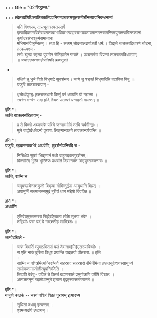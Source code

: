 +++
title = "02 सिद्धान्तः"

+++
तदेतत्प्रशिथिलपठितकतिपयनिगमवचसामश्रुतसमीचीनत्यायनिबन्धनानां 
> पतिं विश्वस्य, 
> दासभूतास्स्वतस्सर्वे  
इत्यादिप्रमाणविशेषावगतस्वाभाविकभगवद्दास्यभयपलायमानमनसामन्तिमयुगतत्त्वचिन्तकानां कूपोदरसंभवकूर्मसमानाना  
मभिमानविजृम्भितम् । तथा हि - सत्यम् चोदनालक्षणोऽर्थो धर्मः । विद्यते च चक्रादिधारणे चोदना, तत्कल्पश्च -  
श्लोः श्रुत्या स्मृत्या पुराणेन सेतिहासेन गम्यते । पञ्चरात्रेण विप्राणां तप्तचक्रादिधारणम्  
॥ यथाऽऽथर्वणमहोपनिषदि ब्रह्मसूक्ते -  
-  

> दक्षिणे तु भुजे विप्रो विभृयाद्वै सुदर्शनम् । सव्ये तु शङ्खं बिभृयादिति ब्रह्मविदो विदुः ॥  
यजुषि कठशाखायाम् -  

> धृतोर्ध्वपुण्ड्रः कृतचक्रधारी विष्णुं परं ध्यायति यो महात्मा ।  
स्वरेण मन्त्रेण सदा हृदि स्थितं परात्परं यन्महतो महान्तम् ॥

इति *।  
ऋचि बाष्कलसंहितायाम् -  

> प्र ते विष्णो अब्जचक्रे पवित्रे जन्माम्भोधिं तर्तवे चर्षणीन्द्राः ।  
मूले बाह्वोर्दधतेऽन्ये पुराणाः लिङ्गान्यङ्गे तावकान्यर्पयन्ति ॥

इति *।  
यजुषि, बृहदारण्यकभेदे अथर्वणि, सुदर्शनोपनिषदि च -  

> निचिक्षेप सुषणं भिद्यमानं मध्ये बाहुमदधत्सुदर्शनम् ।  
विष्णोरिदं भूरिदं भूरितेजः प्रधर्षति दिवा नक्तं बिभृयुस्तज्जनासः ॥

इति *।  
ऋचि, साम्नि च  

> चमूषच्छ्येनश्शकुनो बिभृत्वा गोविन्दुर्द्रप्स आयुधानि बिभ्रत् ।  
अपामूर्मिं सचमानस्समुद्रं तुरीयं धाम महिषो विवक्ति ॥

इति *।  
अथर्वणि  

> एभिर्वयमुरुक्रमस्य चिह्नैरङ्किता लोके सुभगा भवेम ।  
तद्विष्णोः परमं पदं ये गच्छन्तीह लाच्छिताः ॥

इति *।  
ऋग्वेदखिले -  

> चक्रं बिभर्ति वपुषाऽभितप्तं बलं देवानाम[मि]मृतस्य विष्णोः ।  
स एति नाकं दुरिता विधूय प्रयान्ति यद्यतयो वीतरागाः ॥ इति  
।  
साम्नि च 
> पवित्रमित्यग्निरग्निर्वै सहस्रारः सहस्रारो नेमिर्नेमिना तप्ततनुर्ब्रह्मणस्सायुज्यं सलोकतामाप्नोतीत्युपनिषदिति ।  
त्रिष्वपि वेदेषु - पवित्रं ते विततं ब्रह्मणस्पते प्रभुर्गात्राणि पर्येषि विश्वतः ।  
अतप्ततनूर्न तदामोऽश्नुते शृतास इद्वहन्तस्तत्समासते ॥

इति *।  
यजुषि काठके -- चरणं पवित्रं विततं पुराणम् इत्यारभ्य 
> सुधितां दधातु इत्यन्तम् ।  
एवमन्यदपि द्रष्टव्यम् ।